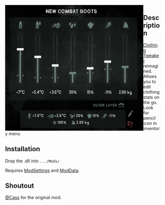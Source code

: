 
<img src="https://github.com/HAHAYOUDEAD/ClothingTweaker2/blob/main/images/n0054.png" width="450" align="left"> 

## Description
[Clothing Tweaker](https://github.com/GruffCassquatch/ClothingTweaker) reimagined. Allows you to edit clothing stats on the go. Look for pencil icon in inventory menu


## Installation
Drop the .dll into `.../Mods/`

Requires  [ModSettings](https://github.com/DigitalzombieTLD/ModSettings/) and [ModData](https://github.com/dommrogers/ModData). 

## Shoutout
[@Cass](https://github.com/GruffCassquatch/) for the original mod.
